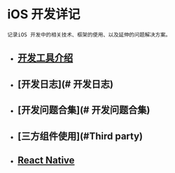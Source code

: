 # iOS 开发详记

`记录iOS 开发中的相关技术、框架的使用、以及延伸的问题解决方案。`

* ## [开发工具介绍](#<开发工具>)

* ## [开发日志](# 开发日志)

* ## [开发问题合集](# 开发问题合集)

* ## [三方组件使用](#Third party)

* ## [React Native](#RN)


